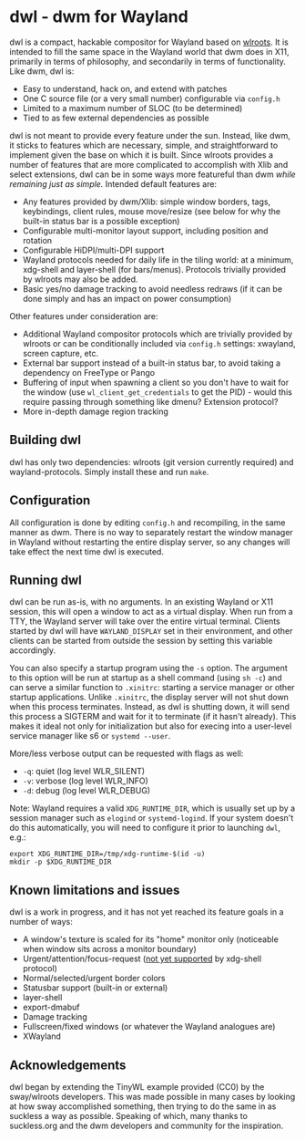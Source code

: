 # dwl - dwm for Wayland

dwl is a compact, hackable compositor for Wayland based on
[wlroots](https://github.com/swaywm/wlroots).  It is intended to fill the same
space in the Wayland world that dwm does in X11, primarily in terms of
philosophy, and secondarily in terms of functionality.  Like dwm, dwl is:

- Easy to understand, hack on, and extend with patches
- One C source file (or a very small number) configurable via `config.h`
- Limited to a maximum number of SLOC (to be determined)
- Tied to as few external dependencies as possible


dwl is not meant to provide every feature under the sun.  Instead, like dwm, it
sticks to features which are necessary, simple, and straightforward to
implement given the base on which it is built.  Since wlroots provides a number
of features that are more complicated to accomplish with Xlib and select
extensions, dwl can be in some ways more featureful than dwm *while remaining
just as simple.*  Intended default features are:

- Any features provided by dwm/Xlib: simple window borders, tags, keybindings,
  client rules, mouse move/resize (see below for why the built-in status bar is
  a possible exception)
- Configurable multi-monitor layout support, including position and rotation
- Configurable HiDPI/multi-DPI support
- Wayland protocols needed for daily life in the tiling world: at a minimum,
  xdg-shell and layer-shell (for bars/menus).  Protocols trivially provided by
  wlroots may also be added.
- Basic yes/no damage tracking to avoid needless redraws (if it can be done
  simply and has an impact on power consumption)


Other features under consideration are:

- Additional Wayland compositor protocols which are trivially provided by
  wlroots or can be conditionally included via `config.h` settings: xwayland,
  screen capture, etc.
- External bar support instead of a built-in status bar, to avoid taking a
  dependency on FreeType or Pango
- Buffering of input when spawning a client so you don't have to wait for the
  window (use `wl_client_get_credentials` to get the PID) - would this require
  passing through something like dmenu?  Extension protocol?
- More in-depth damage region tracking


## Building dwl

dwl has only two dependencies: wlroots (git version currently required) and wayland-protocols.  Simply install these and run `make`.


## Configuration

All configuration is done by editing `config.h` and recompiling, in the same
manner as dwm.  There is no way to separately restart the window manager in
Wayland without restarting the entire display server, so any changes will take
effect the next time dwl is executed.


## Running dwl

dwl can be run as-is, with no arguments. In an existing Wayland or X11 session,
this will open a window to act as a virtual display.  When run from a TTY, the
Wayland server will take over the entire virtual terminal.  Clients started by
dwl will have `WAYLAND_DISPLAY` set in their environment, and other clients can be
started from outside the session by setting this variable accordingly.

You can also specify a startup program using the `-s` option.  The argument to
this option will be run at startup as a shell command (using `sh -c`) and can
serve a similar function to `.xinitrc`: starting a service manager or other
startup applications.  Unlike `.xinitrc`, the display server will not shut down
when this process terminates.  Instead, as dwl is shutting down, it will send
this process a SIGTERM and wait for it to terminate (if it hasn't already).
This makes it ideal not only for initialization but also for execing into a
user-level service manager like s6 or `systemd --user`.

More/less verbose output can be requested with flags as well:

* `-q`: quiet (log level WLR_SILENT)
* `-v`: verbose (log level WLR_INFO)
* `-d`: debug (log level WLR_DEBUG)

Note: Wayland requires a valid `XDG_RUNTIME_DIR`, which is usually set up by a
session manager such as `elogind` or `systemd-logind`.  If your system doesn't
do this automatically, you will need to configure it prior to launching `dwl`,
e.g.:

    export XDG_RUNTIME_DIR=/tmp/xdg-runtime-$(id -u)
    mkdir -p $XDG_RUNTIME_DIR


## Known limitations and issues

dwl is a work in progress, and it has not yet reached its feature goals in a
number of ways:

- A window's texture is scaled for its "home" monitor only (noticeable when
  window sits across a monitor boundary)
- Urgent/attention/focus-request ([not yet supported](https://gitlab.freedesktop.org/wayland/wayland-protocols/-/merge_requests/9)
  by xdg-shell protocol)
- Normal/selected/urgent border colors
- Statusbar support (built-in or external)
- layer-shell
- export-dmabuf
- Damage tracking
- Fullscreen/fixed windows (or whatever the Wayland analogues are)
- XWayland


## Acknowledgements

dwl began by extending the TinyWL example provided (CC0) by the sway/wlroots
developers.  This was made possible in many cases by looking at how sway
accomplished something, then trying to do the same in as suckless a way as
possible.  Speaking of which, many thanks to suckless.org and the dwm
developers and community for the inspiration.
